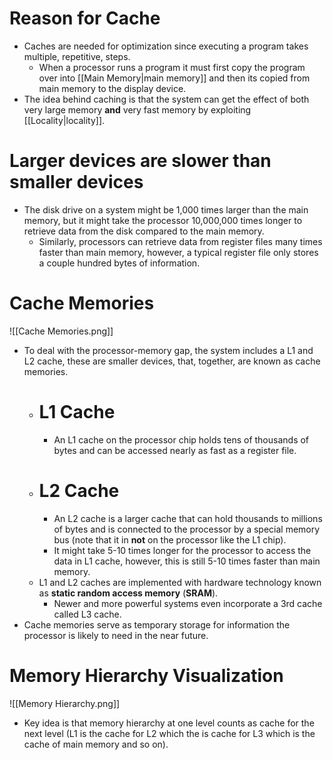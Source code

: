 # Reason for Cache
- Caches are needed for optimization since executing a program takes multiple, repetitive, steps.
	- When a processor runs a program it must first copy the program over into [[Main Memory|main memory]] and then its copied from main memory to the display device.
- The idea behind caching is that the system can get the effect of both very large memory **and** very fast memory by exploiting [[Locality|locality]].
# Larger devices are slower than smaller devices
- The disk drive on a system might be 1,000 times larger than the main memory, but it might take the processor 10,000,000 times longer to retrieve data from the disk compared to the main memory.
	- Similarly, processors can retrieve data from register files many times faster than main memory, however, a typical register file only stores a couple hundred bytes of information.
# Cache Memories
![[Cache Memories.png]]
- To deal with the processor-memory gap, the system includes a L1 and L2 cache, these are smaller devices, that, together, are known as cache memories.
	- # L1 Cache
		- An L1 cache on the processor chip holds tens of thousands of bytes and can be accessed nearly as fast as a register file.
	- # L2 Cache
		- An L2 cache is a larger cache that can hold thousands to millions of bytes and is connected to the processor by a special memory bus (note that it in **not** on the processor like the L1 chip).
		- It might take 5-10 times longer for the processor to access the data in L1 cache, however, this is still 5-10 times faster than main memory.
	- L1 and L2 caches are implemented with hardware technology known as **static random access memory** (**SRAM**).
		- Newer and more powerful systems even incorporate a 3rd cache called L3 cache.
- Cache memories serve as temporary storage for information the processor is likely to need in the near future.
# Memory Hierarchy Visualization
![[Memory Hierarchy.png]]
- Key idea is that memory hierarchy at one level counts as cache for the next level (L1 is the cache for L2 which the is cache for L3 which is the cache of main memory and so on).